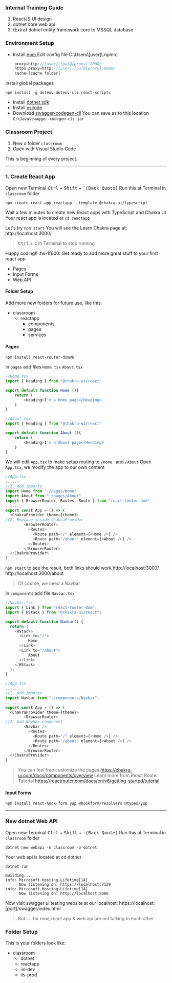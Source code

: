 ### Internal Training Guide
1. ReactJS UI design
2. dotnet core web api
3. (Extra) dotnet entity framework core to MSSQL database

### Environment Setup
- Install [npm ](https://nodejs.org/en/download/ "npm ")
Edit config file C:\Users\\[user]\\.npmrc
```javascript
    proxy=http://[user]:[pw]@[proxy]:8080/
    https-proxy=http://[user]:[pw]@[proxy]:8080/
    cache=[cache folder]
```
Install global packages
```shell
npm install -g dotenv dotenv-cli react-scripts 
```
- Install [dotnet sdk](https://dotnet.microsoft.com/en-us/download/dotnet/6.0 "dotnet sdk")
- Install [vscode](https://code.visualstudio.com/ "vscode") 
- Download [swagger-codegen-cli](https://repo1.maven.org/maven2/io/swagger/swagger-codegen-cli/2.4.24/swagger-codegen-cli-2.4.24.jar "swagger-codegen-cli")
    You can save as to this location `C:\Java\swagger-codegen-cli.jar`

### Classroom Project
1. New a folder `classroom`
2. Open with Visual Studio Code

This is beginning of every project.

------------


### 1. Create React App
Open new Terminal <kbd>Ctrl</kbd> + <kbd>Shift</kbd> + <kbd>\`(Back Quote)</kbd>
Run this at Terminal in `classroom` folder
```shell
npx create-react-app reactapp --template @chakra-ui/typescript
```
Wait a few minutes to create new React apps with TypeScript and Chakra UI
Your react app is located at  `cd reactapp`

Let&apos;s try `npm start`
You will see the Learn Chakra page at: 
http://localhost:3000/

> <kbd>Ctrl</kbd> + <kbd>C</kbd> in Terminal to stop running

Happy coding!! :tw-1f600:
Get ready to add more great stuff to your first react app
- Pages
- Input Forms
- Web API

#### Folder Setup
Add more new folders for future use, like this:
- classroom
	- reactapp
		- components
		- pages
		- services

#### Pages
```shell
npm install react-router-dom@6
```
In `pages` add files `Home.tsx`  `About.tsx`

```javascript
//Home.tsx
import { Heading } from "@chakra-ui/react"

export default function Home (){
    return (
        <Heading>I'm a Home page</Heading>
    )
}
```
```javascript
//About.tsx
import { Heading } from "@chakra-ui/react"

export default function About (){
    return (
        <Heading>I'm a About page</Heading>
    )
}
```

We will edit `App.tsx` to make setup routing to `/Home ` and `/About`
Open `App.tsx`, we modify the app to our own content
```javascript
//App.tsx
......
//1. Add imports 
import Home from "./pages/Home"
import About from "./pages/About"
import { BrowserRouter, Routes, Route } from "react-router-dom"
......
export const App = () => (
  <ChakraProvider theme={theme}>
//2. Replace inside ChakraProvider
		<BrowserRouter>
		  <Routes>
			<Route path="/" element={<Home />} />
			<Route path="/about" element={<About />} />
		  </Routes>
		</BrowserRouter>
  </ChakraProvider>
)
```

`npm start` to see the result, both links should work
http://localhost:3000/
http://localhost:3000/about

> Of course, we need a Navbar

In `components` add file `Navbar.tsx`

```javascript
//Navbar.tsx
import { Link } from "react-router-dom";
import { HStack } from "@chakra-ui/react";

export default function Navbar() {
  return (
    <HStack>
      <Link to="/">
          Home
      </Link>
      <Link to="/about">
          About
      </Link>
    </HStack>
  );
}
```
```javascript
//App.tsx
......
//1. Add imports 
import Navbar from "./components/Navbar";
......
export const App = () => (
  <ChakraProvider theme={theme}>
		<BrowserRouter>
//2. Add Navbar component
		<Navbar />
		  <Routes>
			<Route path="/" element={<Home />} />
			<Route path="/about" element={<About />} />
		  </Routes>
		</BrowserRouter>
  </ChakraProvider>
)
```

> You can feel free customize the pages
> https://chakra-ui.com/docs/components/overview
> Learn more from React Router Tutorial
> https://reactrouter.com/docs/en/v6/getting-started/tutorial

#### Input Forms
```shell
npm install react-hook-form yup @hookform/resolvers @types/yup
```
------------


### New dotnet Web API
Open new Terminal <kbd>Ctrl</kbd> + <kbd>Shift</kbd> + <kbd>\`(Back Quote)</kbd>
Run this at Terminal in `classroom` folder
```shell
dotnet new webapi -n classroom -o dotnet
```
Your web api is located at cd dotnet
```shell
dotnet run
```
```shell
Building...
info: Microsoft.Hosting.Lifetime[14]
      Now listening on: https://localhost:7129
info: Microsoft.Hosting.Lifetime[14]
      Now listening on: http://localhost:5086
```
Now visit swagger ui testing website at our localhost:
https://localhost:[port]/swagger/index.html

> But..... for now, react app & web api are not talking to each other




### Folder Setup
This is your folders look like:
- classroom
	- dotnet
	- reactapp
	- iis-dev
	- iis-prod

